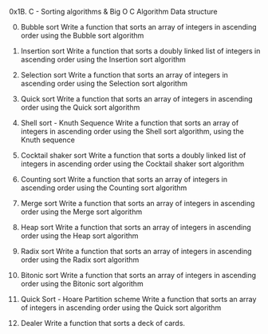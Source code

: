 0x1B. C - Sorting algorithms & Big O
C
Algorithm
Data structure

0. Bubble sort
Write a function that sorts an array of integers in ascending order using the Bubble sort algorithm

1. Insertion sort
Write a function that sorts a doubly linked list of integers in ascending order using the Insertion sort algorithm

2. Selection sort
Write a function that sorts an array of integers in ascending order using the Selection sort algorithm

3. Quick sort
Write a function that sorts an array of integers in ascending order using the Quick sort algorithm

4. Shell sort - Knuth Sequence
Write a function that sorts an array of integers in ascending order using the Shell sort algorithm, using the Knuth sequence

5. Cocktail shaker sort
Write a function that sorts a doubly linked list of integers in ascending order using the Cocktail shaker sort algorithm

6. Counting sort
Write a function that sorts an array of integers in ascending order using the Counting sort algorithm

7. Merge sort
Write a function that sorts an array of integers in ascending order using the Merge sort algorithm

8. Heap sort
Write a function that sorts an array of integers in ascending order using the Heap sort algorithm

9. Radix sort
Write a function that sorts an array of integers in ascending order using the Radix sort algorithm

10. Bitonic sort
Write a function that sorts an array of integers in ascending order using the Bitonic sort algorithm

11. Quick Sort - Hoare Partition scheme
Write a function that sorts an array of integers in ascending order using the Quick sort algorithm

12. Dealer
Write a function that sorts a deck of cards.
